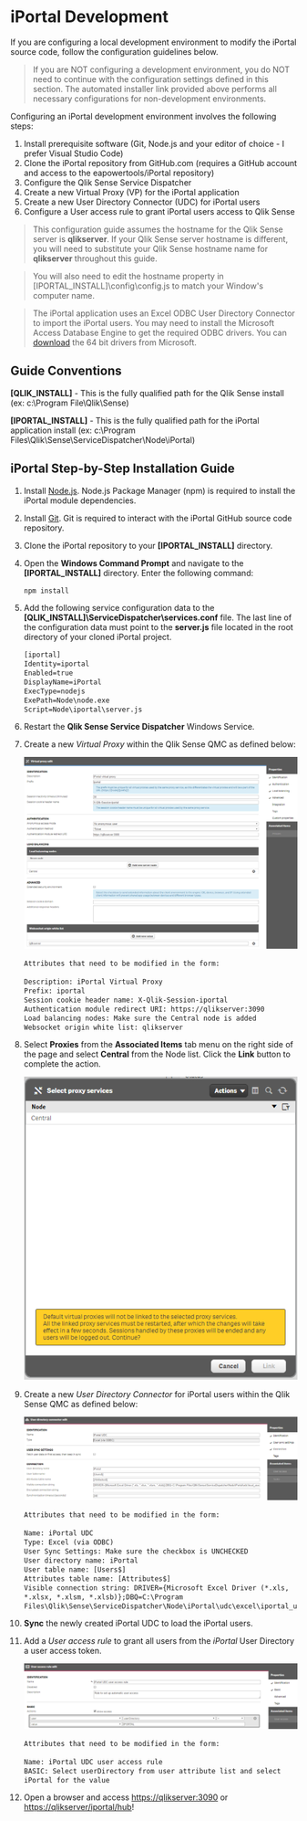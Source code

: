 # iPortal Development

If you are configuring a local development environment to modify the iPortal source code, follow the configuration guidelines below. 

> If you are NOT configuring a development environment, you do NOT need to continue with the configuration settings defined in this section.  The automated installer link provided above performs all necessary configurations for non-development environments.

Configuring an iPortal development environment involves the following steps:

1. Install prerequisite software (Git, Node.js and your editor of choice - I prefer Visual Studio Code)
2. Clone the iPortal repository from GitHub.com (requires a GitHub account and access to the eapowertools/iPortal repository)
3. Configure the Qlik Sense Service Dispatcher
4. Create a new Virtual Proxy (VP) for the iPortal application
5. Create a new User Directory Connector (UDC) for iPortal users
6. Configure a User access rule to grant iPortal users access to Qlik Sense

> This configuration guide assumes the hostname for the Qlik Sense server is **qlikserver**.  If your Qlik Sense server hostname is different, you will need to substitute your Qlik Sense hostname name for **qlikserver** throughout this guide.  

> You will also need to edit the hostname property in [IPORTAL_INSTALL]\config\config.js to match your Window's computer name. 

> The iPortal application uses an Excel ODBC User Directory Connector to import the iPortal users. You may need to install the Microsoft Access Database Engine to get the required ODBC drivers.  You can [download](https://www.microsoft.com/en-us/download/confirmation.aspx?id=13255&6B49FDFB-8E5B-4B07-BC31-15695C5A2143=1) the 64 bit drivers from Microsoft.

## Guide Conventions

**[QLIK_INSTALL]** - This is the fully qualified path for the Qlik Sense install (ex: c:\Program File\Qlik\Sense)

**[IPORTAL_INSTALL]** - This is the fully qualified path for the iPortal application install (ex: c:\Program Files\Qlik\Sense\ServiceDispatcher\Node\iPortal)

## iPortal Step-by-Step Installation Guide

1. Install [Node.js](https://nodejs.org/en/).  Node.js Package Manager (npm) is required to install the iPortal module dependencies.
2. Install [Git](https://git-scm.com/downloads).  Git is required to interact with the iPortal GitHub source code repository.       
3. Clone the iPortal repository to your **[IPORTAL_INSTALL]** directory. 
4. Open the **Windows Command Prompt** and navigate to the **[IPORTAL_INSTALL]** directory.  Enter the following command:

    ```
    npm install
    ```

4. Add the following service configuration data to the **[QLIK_INSTALL]\ServiceDispatcher\services.conf** file.  The last line of the configuration data must point to the **server.js** file located in the root directory of your cloned iPortal project.

    ```
    [iportal]
    Identity=iportal
    Enabled=true
    DisplayName=iPortal
    ExecType=nodejs
    ExePath=Node\node.exe
    Script=Node\iportal\server.js
    ```

5. Restart the **Qlik Sense Service Dispatcher** Windows Service.
6. Create a new *Virtual Proxy* within the Qlik Sense QMC as defined below:

    ![Qlik Sense Virtual Proxy Edit Form](./images/vp_form.png)

    ```
    Attributes that need to be modified in the form:
    
    Description: iPortal Virtual Proxy
    Prefix: iportal
    Session cookie header name: X-Qlik-Session-iportal
    Authentication module redirect URI: https://qlikserver:3090
    Load balancing nodes: Make sure the Central node is added
    Websocket origin white list: qlikserver
    ```
7. Select **Proxies** from the **Associated Items** tab menu on the right side of the page and select **Central** from the Node list.  Click the **Link** button to complete the action.

    ![Virtual Proxy Associated Items](./images/vp_associated_items.png)

8. Create a new *User Directory Connector* for iPortal users within the Qlik Sense QMC as defined below: 

    ![User Directory Connector](./images/udc_excel.png)
    
    ```
    Attributes that need to be modified in the form:
    
    Name: iPortal UDC
    Type: Excel (via ODBC)
    User Sync Settings: Make sure the checkbox is UNCHECKED
    User directory name: iPortal
    User table name: [Users$]
    Attributes table name: [Attributes$]
    Visible connection string: DRIVER={Microsoft Excel Driver (*.xls, *.xlsx, *.xlsm, *.xlsb)};DBQ=C:\Program Files\Qlik\Sense\ServiceDispatcher\Node\iPortal\udc\excel\iportal_users.xlsx
    ```

9. **Sync** the newly created iPortal UDC to load the iPortal users.

10. Add a *User access rule* to grant all users from the *iPortal* User Directory  a user access token.

    ![User Access Rule](./images/user_access_rule.png)
    
    ```
    Attributes that need to be modified in the form:
    
    Name: iPortal UDC user access rule
    BASIC: Select userDirectory from user attribute list and select iPortal for the value
    ```
    
11. Open a browser and access [https://qlikserver:3090](https://qlikserver:3090) or [https://qlikserver/iportal/hub](https://qlikserver/iportal/hub)!
